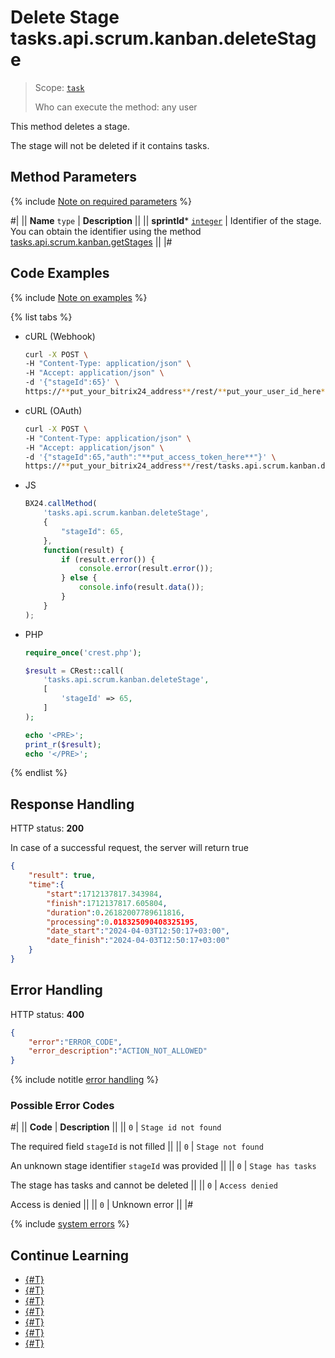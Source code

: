 # Delete Stage tasks.api.scrum.kanban.deleteStage

> Scope: [`task`](../../../scopes/permissions.md)
>
> Who can execute the method: any user

This method deletes a stage.

The stage will not be deleted if it contains tasks.

## Method Parameters

{% include [Note on required parameters](../../../../_includes/required.md) %}

#|
|| **Name**
`type` | **Description** ||
|| **sprintId***
[`integer`](../../../data-types.md) | Identifier of the stage. You can obtain the identifier using the method [tasks.api.scrum.kanban.getStages](./tasks-api-scrum-kanban-get-stages.md) ||
|#

## Code Examples

{% include [Note on examples](../../../../_includes/examples.md) %}

{% list tabs %}

- cURL (Webhook)

    ```bash
    curl -X POST \
    -H "Content-Type: application/json" \
    -H "Accept: application/json" \
    -d '{"stageId":65}' \
    https://**put_your_bitrix24_address**/rest/**put_your_user_id_here**/**put_your_webhook_here**/tasks.api.scrum.kanban.deleteStage
    ```

- cURL (OAuth)

    ```bash
    curl -X POST \
    -H "Content-Type: application/json" \
    -H "Accept: application/json" \
    -d '{"stageId":65,"auth":"**put_access_token_here**"}' \
    https://**put_your_bitrix24_address**/rest/tasks.api.scrum.kanban.deleteStage
    ```

- JS

    ```js
    BX24.callMethod(
        'tasks.api.scrum.kanban.deleteStage',
        {
            "stageId": 65,
        },
        function(result) {
            if (result.error()) {
                console.error(result.error());
            } else {
                console.info(result.data());
            }
        }
    );
    ```

- PHP

    ```php
    require_once('crest.php');

    $result = CRest::call(
        'tasks.api.scrum.kanban.deleteStage',
        [
            'stageId' => 65,
        ]
    );

    echo '<PRE>';
    print_r($result);
    echo '</PRE>';
    ```

{% endlist %}


## Response Handling

HTTP status: **200**

In case of a successful request, the server will return true

```json
{
    "result": true,
    "time":{
        "start":1712137817.343984,
        "finish":1712137817.605804,
        "duration":0.26182007789611816,
        "processing":0.018325090408325195,
        "date_start":"2024-04-03T12:50:17+03:00",
        "date_finish":"2024-04-03T12:50:17+03:00"
    }
}
```

## Error Handling

HTTP status: **400**

```json
{
    "error":"ERROR_CODE",
    "error_description":"ACTION_NOT_ALLOWED"
}
```

{% include notitle [error handling](../../../../_includes/error-info.md) %}

### Possible Error Codes

#|
|| **Code** | **Description** ||
|| `0` | `Stage id not found`

The required field `stageId` is not filled ||
|| `0` | `Stage not found`

An unknown stage identifier `stageId` was provided ||
|| `0` | `Stage has tasks`

The stage has tasks and cannot be deleted ||
|| `0` | `Access denied`

Access is denied ||
|| `0` | Unknown error ||
|#

{% include [system errors](../../../../_includes/system-errors.md) %}

## Continue Learning

- [{#T}](./index.md)
- [{#T}](./tasks-api-scrum-kanban-add-stage.md)
- [{#T}](./tasks-api-scrum-kanban-update-stage.md)
- [{#T}](./tasks-api-scrum-kanban-add-task.md)
- [{#T}](./tasks-api-scrum-kanban-delete-task.md)
- [{#T}](./tasks-api-scrum-kanban-get-fields.md)
- [{#T}](./tasks-api-scrum-kanban-get-stages.md)